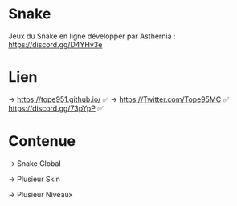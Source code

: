 # Snake

Jeux du Snake en ligne développer par Asthernia : https://discord.gg/D4YHv3e

# Lien

-> https://tope951.github.io/ ✅
-> https://Twitter.com/Tope95MC ✅
https://discord.gg/73pYpP ✅

# Contenue 

-> Snake Global

-> Plusieur Skin

-> Plusieur Niveaux
